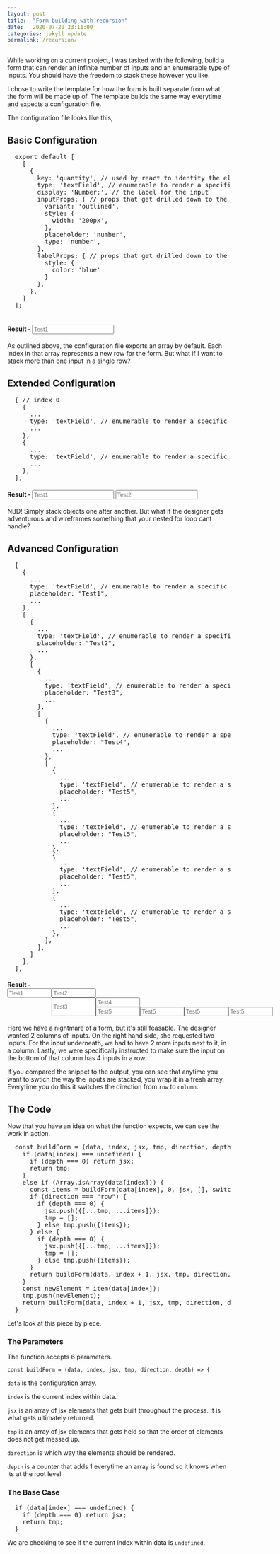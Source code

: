 ```yaml
---
layout: post
title:  "Form building with recursion"
date:   2020-07-20 23:11:00
categories: jekyll update
permalink: /recursion/
---
```


<div>
  <p>
    While working on a current project, I was tasked with the following, build a form that can render an infinite number of inputs and an enumerable type of inputs. You should have the freedom to stack these however you like.
  </p>

  <p>
    I chose to write the template for how the form is built separate from what the form will be made up of. The template builds the same way everytime and expects a configuration file.
  </p>

  <p>
    The configuration file looks like this,
  </p>

  <h2>Basic Configuration</h2>
  <pre>
  export default [
    [
      {
        key: 'quantity', // used by react to identity the element
        type: 'textField', // enumerable to render a specific input
        display: 'Number:', // the label for the input
        inputProps: { // props that get drilled down to the wrapped component
          variant: 'outlined',
          style: {
            width: '200px',
          },
          placeholder: 'number',
          type: 'number',
        },
        labelProps: { // props that get drilled down to the wrapped component's label
          style: {
            color: 'blue'
          }
        },
      },
    ]
  ];
  </pre>

  <h4>Result - <input placeholder="Test1" /></h4>

  <p>As outlined above, the configuration file exports an array by default. Each index in that array represents a new row for the form. But what if I want to stack more than one input in a single row?</p>

  <h2>Extended Configuration</h2>

  <pre>
  [ // index 0
    {
      ...
      type: 'textField', // enumerable to render a specific input
      ...
    },
    {
      ...
      type: 'textField', // enumerable to render a specific input,
      ...
    },
  ],</pre>

  <h4>Result - <input placeholder="Test1" /> <input placeholder="Test2" /></h4>

  <p>NBD! Simply stack objects one after another. But what if the designer gets adventurous and wireframes something that your nested for loop cant handle?</p>

  <h2>Advanced Configuration</h2>

  <pre>
  [
    {
      ...
      type: 'textField', // enumerable to render a specific input
      placeholder: "Test1",
      ...
    },
    [
      {
        ...
        type: 'textField', // enumerable to render a specific input,
        placeholder: "Test2",
        ...
      },
      [
        {
          ...
          type: 'textField', // enumerable to render a specific input,
          placeholder: "Test3",
          ...
        },
        [
          {
            ...
            type: 'textField', // enumerable to render a specific input,
            placeholder: "Test4",
            ...
          },
          [
            {
              ...
              type: 'textField', // enumerable to render a specific input,
              placeholder: "Test5",
              ...
            },
            {
              ...
              type: 'textField', // enumerable to render a specific input,
              placeholder: "Test5",
              ...
            },
            {
              ...
              type: 'textField', // enumerable to render a specific input,
              placeholder: "Test5",
              ...
            },
            {
              ...
              type: 'textField', // enumerable to render a specific input,
              placeholder: "Test5",
              ...
            },
          ],
        ],
      ]
    ],
  ],</pre>

  <h4>
    Result -
    <div style="display: flex; flex-direction: row;">
      <div>
        <input style="width: 100px;" placeholder="Test1" />
      </div>
      <div style="display: flex; flex-direction: column;">
        <input style="width: 100px;" placeholder="Test2" />
        <div style="display: flex; flex-direction: row;">
          <input style="width: 100px;" placeholder="Test3" />
          <div style="display: flex; flex-direction: column;">
            <input style="width: 100px;" placeholder="Test4" />
            <div style="display: flex; flex-direction: row;">
              <input style="width: 100px;" placeholder="Test5" />
              <input style="width: 100px;" placeholder="Test5" />
              <input style="width: 100px;" placeholder="Test5" />
              <input style="width: 100px;" placeholder="Test5" />
            </div>
          </div>
        </div>
      </div>
    </div>
  </h4>

  <p>
    Here we have a nightmare of a form, but it's still feasable. The designer wanted 2 columns of inputs. On the right hand side, she requested two inputs. For the input underneath, we had to have 2 more inputs next to it, in a column. Lastly, we were specifically instructed to make sure the input on the bottom of that column has 4 inputs in a row.
  </p>

  <p>
    If you compared the snippet to the output, you can see that anytime you want to swtich the way the inputs are stacked, you wrap it in a fresh array. Everytime you do this it switches the direction from <code>row</code> to <code>column</code>.
  </p>

  <h2>The Code</h2>

  <p>
    Now that you have an idea on what the function expects, we can see the work in action.
  </p>

  <pre>
  const buildForm = (data, index, jsx, tmp, direction, depth) => {
    if (data[index] === undefined) {
      if (depth === 0) return jsx;
      return tmp;
    }
    else if (Array.isArray(data[index])) {
      const items = buildForm(data[index], 0, jsx, [], switchDirection(direction), depth + 1);
      if (direction === "row") {
        if (depth === 0) {
          jsx.push(<Row key={`${index}-${direction}`}>{[...tmp, ...items]}</Row>);
          tmp = [];
        } else tmp.push(<Row key={`${index}-${direction}`}>{items}</Row>);
      } else {
        if (depth === 0) {
          jsx.push(<Column key={`${index}-${direction}`}>{[...tmp, ...items]}</Column>);
          tmp = [];
        } else tmp.push(<Column key={`${index}-${direction}`}>{items}</Column>);
      }
      return buildForm(data, index + 1, jsx, tmp, direction, depth);
    }
    const newElement = item(data[index]);
    tmp.push(newElement);
    return buildForm(data, index + 1, jsx, tmp, direction, depth);
  }</pre>

  <p>Let's look at this piece by piece.</p>

  <h3>The Parameters</h3>
  <p>The function accepts 6 parameters.</p>
  <code>const buildForm = (data, index, jsx, tmp, direction, depth) => {</code>
  <p><code>data</code> is the configuration array.</p>
  <p><code>index</code> is the current index within data.</p>
  <p><code>jsx</code> is an array of jsx elements that gets built throughout the process. It is what gets ultimately returned.</p>
  <p><code>tmp</code> is an array of jsx elements that gets held so that the order of elements does not get messed up.</p>
  <p><code>direction</code> is which way the elements should be rendered.</p>
  <p><code>depth</code> is a counter that adds 1 everytime an array is found so it knows when its at the root level.</p>

  <h3>The Base Case</h3>
  <pre>
  if (data[index] === undefined) {
    if (depth === 0) return jsx;
    return tmp;
  }</pre>

  <p>
    We are checking to see if the current index within data is <code>undefined</code>.
  </p>
</div>
